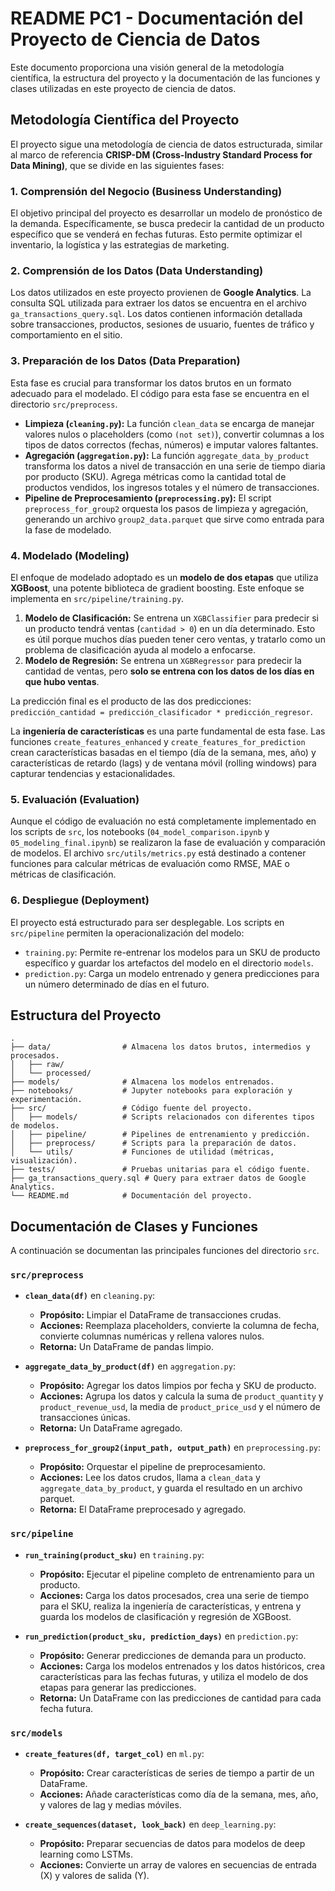 # README PC1 - Documentación del Proyecto de Ciencia de Datos

Este documento proporciona una visión general de la metodología científica, la estructura del proyecto y la documentación de las funciones y clases utilizadas en este proyecto de ciencia de datos.

## Metodología Científica del Proyecto

El proyecto sigue una metodología de ciencia de datos estructurada, similar al marco de referencia **CRISP-DM (Cross-Industry Standard Process for Data Mining)**, que se divide en las siguientes fases:

### 1. Comprensión del Negocio (Business Understanding)
El objetivo principal del proyecto es desarrollar un modelo de pronóstico de la demanda. Específicamente, se busca predecir la cantidad de un producto específico que se venderá en fechas futuras. Esto permite optimizar el inventario, la logística y las estrategias de marketing.

### 2. Comprensión de los Datos (Data Understanding)
Los datos utilizados en este proyecto provienen de **Google Analytics**. La consulta SQL utilizada para extraer los datos se encuentra en el archivo `ga_transactions_query.sql`. Los datos contienen información detallada sobre transacciones, productos, sesiones de usuario, fuentes de tráfico y comportamiento en el sitio.

### 3. Preparación de los Datos (Data Preparation)
Esta fase es crucial para transformar los datos brutos en un formato adecuado para el modelado. El código para esta fase se encuentra en el directorio `src/preprocess`.

- **Limpieza (`cleaning.py`):** La función `clean_data` se encarga de manejar valores nulos o placeholders (como `(not set)`), convertir columnas a los tipos de datos correctos (fechas, números) e imputar valores faltantes.
- **Agregación (`aggregation.py`):** La función `aggregate_data_by_product` transforma los datos a nivel de transacción en una serie de tiempo diaria por producto (SKU). Agrega métricas como la cantidad total de productos vendidos, los ingresos totales y el número de transacciones.
- **Pipeline de Preprocesamiento (`preprocessing.py`):** El script `preprocess_for_group2` orquesta los pasos de limpieza y agregación, generando un archivo `group2_data.parquet` que sirve como entrada para la fase de modelado.

### 4. Modelado (Modeling)
El enfoque de modelado adoptado es un **modelo de dos etapas** que utiliza **XGBoost**, una potente biblioteca de gradient boosting. Este enfoque se implementa en `src/pipeline/training.py`.

1.  **Modelo de Clasificación:** Se entrena un `XGBClassifier` para predecir si un producto tendrá ventas (`cantidad > 0`) en un día determinado. Esto es útil porque muchos días pueden tener cero ventas, y tratarlo como un problema de clasificación ayuda al modelo a enfocarse.
2.  **Modelo de Regresión:** Se entrena un `XGBRegressor` para predecir la cantidad de ventas, pero **solo se entrena con los datos de los días en que hubo ventas**.

La predicción final es el producto de las dos predicciones: `predicción_cantidad = predicción_clasificador * predicción_regresor`.

La **ingeniería de características** es una parte fundamental de esta fase. Las funciones `create_features_enhanced` y `create_features_for_prediction` crean características basadas en el tiempo (día de la semana, mes, año) y características de retardo (lags) y de ventana móvil (rolling windows) para capturar tendencias y estacionalidades.

### 5. Evaluación (Evaluation)
Aunque el código de evaluación no está completamente implementado en los scripts de `src`, los notebooks (`04_model_comparison.ipynb` y `05_modeling_final.ipynb`) se realizaron la fase de evaluación y comparación de modelos. El archivo `src/utils/metrics.py` está destinado a contener funciones para calcular métricas de evaluación como RMSE, MAE o métricas de clasificación.

### 6. Despliegue (Deployment)
El proyecto está estructurado para ser desplegable. Los scripts en `src/pipeline` permiten la operacionalización del modelo:
- `training.py`: Permite re-entrenar los modelos para un SKU de producto específico y guardar los artefactos del modelo en el directorio `models`.
- `prediction.py`: Carga un modelo entrenado y genera predicciones para un número determinado de días en el futuro.

## Estructura del Proyecto

```
.
├── data/                # Almacena los datos brutos, intermedios y procesados.
│   ├── raw/
│   └── processed/
├── models/              # Almacena los modelos entrenados.
├── notebooks/           # Jupyter notebooks para exploración y experimentación.
├── src/                 # Código fuente del proyecto.
│   ├── models/          # Scripts relacionados con diferentes tipos de modelos.
│   ├── pipeline/        # Pipelines de entrenamiento y predicción.
│   ├── preprocess/      # Scripts para la preparación de datos.
│   └── utils/           # Funciones de utilidad (métricas, visualización).
├── tests/               # Pruebas unitarias para el código fuente.
├── ga_transactions_query.sql # Query para extraer datos de Google Analytics.
└── README.md            # Documentación del proyecto.
```

## Documentación de Clases y Funciones

A continuación se documentan las principales funciones del directorio `src`.

### `src/preprocess`

- **`clean_data(df)`** en `cleaning.py`:
    - **Propósito:** Limpiar el DataFrame de transacciones crudas.
    - **Acciones:** Reemplaza placeholders, convierte la columna de fecha, convierte columnas numéricas y rellena valores nulos.
    - **Retorna:** Un DataFrame de pandas limpio.

- **`aggregate_data_by_product(df)`** en `aggregation.py`:
    - **Propósito:** Agregar los datos limpios por fecha y SKU de producto.
    - **Acciones:** Agrupa los datos y calcula la suma de `product_quantity` y `product_revenue_usd`, la media de `product_price_usd` y el número de transacciones únicas.
    - **Retorna:** Un DataFrame agregado.

- **`preprocess_for_group2(input_path, output_path)`** en `preprocessing.py`:
    - **Propósito:** Orquestar el pipeline de preprocesamiento.
    - **Acciones:** Lee los datos crudos, llama a `clean_data` y `aggregate_data_by_product`, y guarda el resultado en un archivo parquet.
    - **Retorna:** El DataFrame preprocesado y agregado.

### `src/pipeline`

- **`run_training(product_sku)`** en `training.py`:
    - **Propósito:** Ejecutar el pipeline completo de entrenamiento para un producto.
    - **Acciones:** Carga los datos procesados, crea una serie de tiempo para el SKU, realiza la ingeniería de características, y entrena y guarda los modelos de clasificación y regresión de XGBoost.

- **`run_prediction(product_sku, prediction_days)`** en `prediction.py`:
    - **Propósito:** Generar predicciones de demanda para un producto.
    - **Acciones:** Carga los modelos entrenados y los datos históricos, crea características para las fechas futuras, y utiliza el modelo de dos etapas para generar las predicciones.
    - **Retorna:** Un DataFrame con las predicciones de cantidad para cada fecha futura.

### `src/models`

- **`create_features(df, target_col)`** en `ml.py`:
    - **Propósito:** Crear características de series de tiempo a partir de un DataFrame.
    - **Acciones:** Añade características como día de la semana, mes, año, y valores de lag y medias móviles.

- **`create_sequences(dataset, look_back)`** en `deep_learning.py`:
    - **Propósito:** Preparar secuencias de datos para modelos de deep learning como LSTMs.
    - **Acciones:** Convierte un array de valores en secuencias de entrada (X) y valores de salida (Y).


